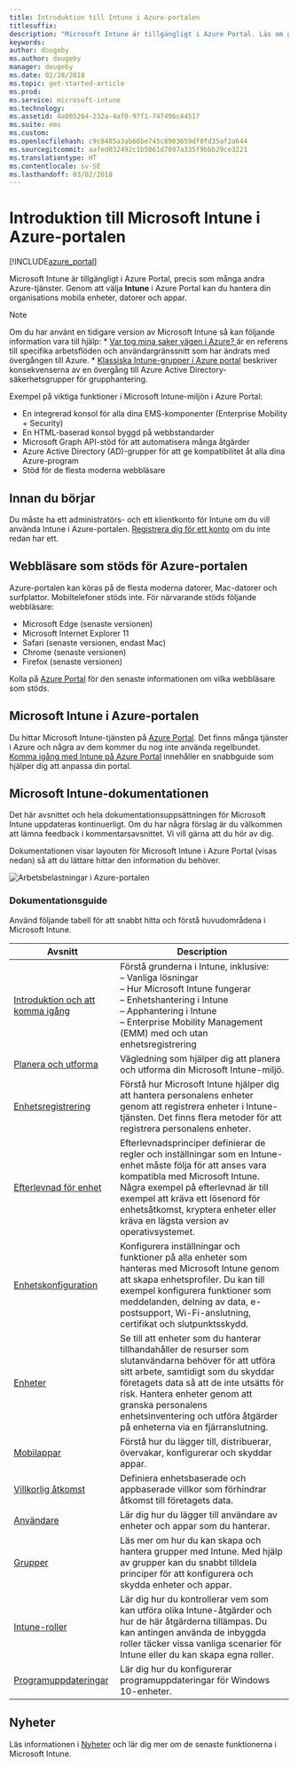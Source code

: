 ```yaml
---
title: Introduktion till Intune i Azure-portalen
titlesuffix: 
description: "Microsoft Intune är tillgängligt i Azure Portal. Läs om grunderna för Intune i Azure-portalen."
keywords: 
author: dougeby
ms.author: dougeby
manager: dougeby
ms.date: 02/28/2018
ms.topic: get-started-article
ms.prod: 
ms.service: microsoft-intune
ms.technology: 
ms.assetid: 4a085264-232a-4af0-97f1-747496c44517
ms.suite: ems
ms.custom: 
ms.openlocfilehash: c9c8485a3ab68be745c8903659df0fd35af2a644
ms.sourcegitcommit: aafed032492c1b5861d7097a335f9bbb29ce3221
ms.translationtype: HT
ms.contentlocale: sv-SE
ms.lasthandoff: 03/02/2018
---
```

# <a name="introduction-to-microsoft-intune-in-the-azure-portal"></a>Introduktion till Microsoft Intune i Azure-portalen


[!INCLUDE[azure_portal](./includes/azure_portal.md)]

Microsoft Intune är tillgängligt i Azure Portal, precis som många andra Azure-tjänster. Genom att välja **Intune** i Azure Portal kan du hantera din organisations mobila enheter, datorer och appar.

>[!NOTE] 
> Om du har använt en tidigare version av Microsoft Intune så kan följande information vara till hjälp:
    * [Var tog mina saker vägen i Azure? ](ui-changes.md) är en referens till specifika arbetsflöden och användargränssnitt som har ändrats med övergången till Azure.
    * [Klassiska Intune-grupper i Azure portal](groups-get-started.md) beskriver konsekvenserna av en övergång till Azure Active Directory-säkerhetsgrupper för grupphantering.

Exempel på viktiga funktioner i Microsoft Intune-miljön i Azure Portal:

- En integrerad konsol för alla dina EMS-komponenter (Enterprise Mobility + Security)
- En HTML-baserad konsol byggd på webbstandarder
- Microsoft Graph API-stöd för att automatisera många åtgärder
- Azure Active Directory (AD)-grupper för att ge kompatibilitet åt alla dina Azure-program
- Stöd för de flesta moderna webbläsare

## <a name="before-you-start"></a>Innan du börjar

Du måste ha ett administratörs- och ett klientkonto för Intune om du vill använda Intune i Azure-portalen. [Registrera dig för ett konto](https://portal.office.com/Signup/Signup.aspx?OfferId=40BE278A-DFD1-470a-9EF7-9F2596EA7FF9&dl=INTUNE_A&ali=1#0%20) om du inte redan har ett.

## <a name="supported-web-browsers-for-the-azure-portal"></a>Webbläsare som stöds för Azure-portalen

Azure-portalen kan köras på de flesta moderna datorer, Mac-datorer och surfplattor. Mobiltelefoner stöds inte.
För närvarande stöds följande webbläsare:

- Microsoft Edge (senaste versionen)
- Microsoft Internet Explorer 11
- Safari (senaste versionen, endast Mac)
- Chrome (senaste versionen)
- Firefox (senaste versionen)

Kolla på [Azure Portal](https://docs.microsoft.com/azure/azure-preview-portal-supported-browsers-devices) för den senaste informationen om vilka webbläsare som stöds.

## <a name="microsoft-intune-in-the-azure-portal"></a>Microsoft Intune i Azure-portalen

Du hittar Microsoft Intune-tjänsten på [Azure Portal](https://portal.azure.com). Det finns många tjänster i Azure och några av dem kommer du nog inte använda regelbundet. [Komma igång med Intune på Azure Portal](get-started-azure.md) innehåller en snabbguide som hjälper dig att anpassa din portal.

## <a name="the-microsoft-intune-documentation"></a>Microsoft Intune-dokumentationen

Det här avsnittet och hela dokumentationsuppsättningen för Microsoft Intune uppdateras kontinuerligt. Om du har några förslag är du välkommen att lämna feedback i kommentarsavsnittet. Vi vill gärna att du hör av dig.

Dokumentationen visar layouten för Microsoft Intune i Azure Portal (visas nedan) så att du lättare hittar den information du behöver.

![Arbetsbelastningar i Azure-portalen](./media/azure-portal-workloads.png)

### <a name="documentation-guide"></a>Dokumentationsguide

Använd följande tabell för att snabbt hitta och förstå huvudområdena i Microsoft Intune.

| Avsnitt                                                      | Description                                                                                                                                                                                                                                                                                      |
|--------------------------------------------------------------|--------------------------------------------------------------------------------------------------------------------------------------------------------------------------------------------------------------------------------------------------------------------------------------------------|
| [Introduktion och att komma igång](introduction-intune.md)       | Förstå grunderna i Intune, inklusive:<br /> – Vanliga lösningar<br /> – Hur Microsoft Intune fungerar<br /> – Enhetshantering i Intune<br /> – Apphantering i Intune<br /> – Enterprise Mobility Management (EMM) med och utan enhetsregistrering                                                         |
| [Planera och utforma](planning-guide.md)                         | Vägledning som hjälper dig att planera och utforma din Microsoft Intune-miljö.                                                                                                                                                                                                             |
| [Enhetsregistrering](device-enrollment.md)                    | Förstå hur Microsoft Intune hjälper dig att hantera personalens enheter genom att registrera enheter i Intune-tjänsten. Det finns flera metoder för att registrera personalens enheter.                                                                                                         |
| [Efterlevnad för enhet](device-compliance.md)                    | Efterlevnadsprinciper definierar de regler och inställningar som en Intune-enhet måste följa för att anses vara kompatibla med Microsoft Intune. Några exempel på efterlevnad är till exempel att kräva ett lösenord för enhetsåtkomst, kryptera enheter eller kräva en lägsta version av operativsystemet. |
| [Enhetskonfiguration](device-profiles.md)                   | Konfigurera inställningar och funktioner på alla enheter som hanteras med Microsoft Intune genom att skapa enhetsprofiler. Du kan till exempel konfigurera funktioner som meddelanden, delning av data, e-postsupport, Wi-Fi-anslutning, certifikat och slutpunktsskydd.              |
| [Enheter](device-management.md)                              | Se till att enheter som du hanterar tillhandahåller de resurser som slutanvändarna behöver för att utföra sitt arbete, samtidigt som du skyddar företagets data så att de inte utsätts för risk. Hantera enheter genom att granska personalens enhetsinventering och utföra åtgärder på enheterna via en fjärranslutning.                                                      |
| [Mobilappar](app-management.md)                             | Förstå hur du lägger till, distribuerar, övervakar, konfigurerar och skyddar appar.                                                                                                                                                                                                                             |
| [Villkorlig åtkomst](conditional-access.md)                  | Definiera enhetsbaserade och appbaserade villkor som förhindrar åtkomst till företagets data.                                                                                                                                                                                                            |
| [Användare](users-add.md)                                        | Lär dig hur du lägger till användare av enheter och appar som du hanterar.                                                                                                                                                                                                                                           |
| [Grupper](groups-get-started.md)                              | Läs mer om hur du kan skapa och hantera grupper med Intune. Med hjälp av grupper kan du snabbt tilldela principer för att konfigurera och skydda enheter och appar.                                                                                                                                             |
| [Intune-roller](role-based-access-control.md)                 | Lär dig hur du kontrollerar vem som kan utföra olika Intune-åtgärder och hur de här åtgärderna tillämpas. Du kan antingen använda de inbyggda roller täcker vissa vanliga scenarier för Intune eller du kan skapa egna roller.                                                                                 |
| [Programuppdateringar](windows-update-for-business-configure.md) | Lär dig hur du konfigurerar programuppdateringar för Windows 10-enheter.                                                                                                                                                                                                                                  |

## <a name="whats-new"></a>Nyheter

Läs informationen i [Nyheter](whats-new.md) och lär dig mer om de senaste funktionerna i Microsoft Intune.
